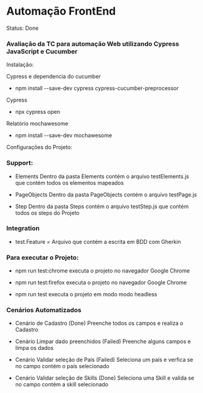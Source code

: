<h1>Automação FrontEnd</h1>

Status: Done

### Avaliação da TC para automação Web  utilizando Cypress JavaScript e Cucumber

Instalação:

Cypress e dependencia do cucumber 
+ npm install --save-dev cypress cypress-cucumber-preprocessor

Cypress 
+ npx cypress open

Relatório mochawesome
+ npm install --save-dev mochawesome

Configurações do Projeto:

### Support:

+ Elements
Dentro da pasta Elements contém o arquivo testElements.js que contém todos os elementos mapeados 

+ PageObjects
Dentro da pasta PageObjects contém o arquivo testPage.js 

+ Step
Dentro da pasta Steps contém o arquivo testStep.js que contém todos os steps do Projeto

### Integration

+ test.Feature
= Arquivo que contém a escrita em BDD com Gherkin

### Para executar o Projeto:

+ npm run test:chrome
executa o projeto no navegador Google Chrome

+ npm run test:firefox
executa o projeto no navegador Google Chrome

+ npm run test
executa o projeto em modo modo headless

### Cenários Automatizados

+ Cenário de Cadastro (Done)
Preenche todos os campos e realiza o Cadastro

+ Cenário Limpar dado preenchidos  (Failed)
Preenche alguns campos e limpa os dados

+ Cenário Validar seleção de País (Failed)
Seleciona um país e verfica se no campo contém o país selecionado

+ Cenário Validar seleção de Skills (Done)
Seleciona uma Skill e valida se no campo contém a skill selecionado